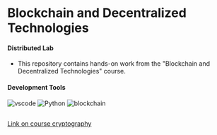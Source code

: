 # Blockchain and Decentralized Technologies
#### Distributed Lab
* This repository contains hands-on work from the "Blockchain and Decentralized Technologies" course.
#### Development Tools
![vscode](https://img.shields.io/badge/-vscode-090909?style=for-the-badge&logo=vscode) ![Python](https://img.shields.io/badge/-Python-090909?style=for-the-badge&logo=Python) ![blockchain](https://img.shields.io/badge/-blockchain-090909?style=for-the-badge&logo=blockchain)
##
[Link on course cryptography](https://github.com/borisovvilyaa/CIDS)
